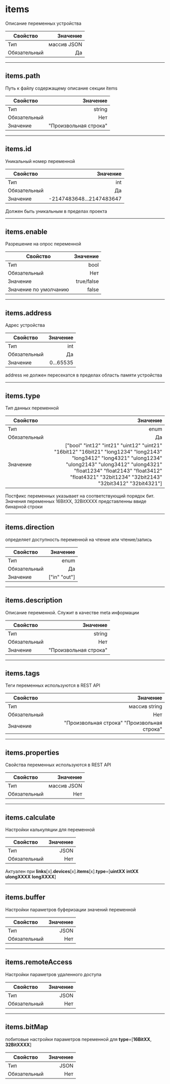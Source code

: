 
# **items**  

Описание переменных устройства

|Свойство|Значение|
|----|---:|
|Тип|массив JSON|
|Обязательный|Да|

----

## **items**.**path**  

Путь к файлу содержащему описание секции items

|Свойство|Значение|
|----|---:|
|Тип|string|
|Обязательный|Нет|
|Значение|"Произвольная строка"|

----

## **items**.**id**  

Уникальный номер переменной

|Свойство|Значение|
|----|---:|
|Тип|int|
|Обязательный|Да|
|Значение|-2147483648...2147483647|

Должен быть уникальным в пределах проекта

----

## **items**.**enable**

Разрешение на опрос переменной

|Свойство|Значение|
|----|---:|
|Тип|bool|
|Обязательный|Нет|
|Значение|true/false|
|Значение по умолчанию|false|

----

## **items**.**address**

Адрес устройства

|Свойство|Значение|
|----|---:|
|Тип|int|
|Обязательный|Да|
|Значение|0...65535|

address не должен пересекатся в пределах область памяти устройства

----

## **items**.**type**

Тип данных переменной

|Свойство|Значение|
|----|---:|
|Тип|enum|
|Обязательный|Да|
|Значение|["bool" "int12" "int21" "uint12" "uint21" "16bit12" "16bit21" "long1234" "long2143" "long3412" "long4321" "ulong1234" "ulong2143" "ulong3412" "ulong4321" "float1234" "float2143" "float3412" "float4321" "32bit1234" "32bit2143" "32bit3412" "32bit4321"]|

Постфикс переменных указывает на соответствующий порядок бит. Значения переменных 16BitXX, 32BitXXXX представленны ввиде бинарной строки

----

## **items**.**direction**

определяет доступность переменной на чтение или чтение/запись

|Свойство|Значение|
|----|---:|
|Тип|enum|
|Обязательный|Да|
|Значение|["in" "out"]|

----

## **items**.**description**

Описание переменной. Служит в качестве meta информации

|Свойство|Значение|
|----|---:|
|Тип|string|
|Обязательный|Нет|
|Значение|"Произвольная строка"|

----

## **items**.**tags**

Теги переменных используются в  REST API

|Свойство|Значение|
|----|---:|
|Тип|массив string|
|Обязательный|Нет|
|Значение|"Произвольная строка" "Произвольная строка"|

----

## **items**.**properties**

Свойства переменных используются в  REST API

|Свойство|Значение|
|----|---:|
|Тип|массив JSON|
|Обязательный|Нет|

----

## **items**.**calculate**

Настройки калькуляции для переменной

|Свойство|Значение|
|----|---:|
|Тип|JSON|
|Обязательный|Нет|

Актуален при **links**[x].**devices**[x].**items**[x].**type**=[**uintXX** **intXX** **ulongXXXX** **longXXXX**]

----

## **items**.**buffer**

Настройки параметров буферизации значений переменной

|Свойство|Значение|
|----|---:|
|Тип|JSON|
|Обязательный|Нет|

----

## **items**.**remoteAccess**

Настройки параметров удаленного доступа

|Свойство|Значение|
|----|---:|
|Тип|JSON|
|Обязательный|Нет|

----

## **items**.**bitMap**

побитовые настройки параметров  переменной для **type**=[**16BitXX**, **32BitXXXX**]

|Свойство|Значение|
|----|---:|
|Тип|JSON|
|Обязательный|Нет|
